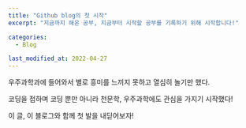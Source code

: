 ```yaml
---
title: "Github blog의 첫 시작"
excerpt: "지금까지 해온 공부, 지금부터 시작할 공부를 기록하기 위해 시작합니다!"

categories:
  - Blog

last_modified_at: 2022-04-27
---
```


우주과학과에 들어와서 별로 흥미를 느끼지 못하고 열심히 놀기만 했다.

코딩을 접하며 코딩 뿐만 아니라 천문학, 우주과학에도 관심을 가지기 시작했다!

이 글, 이 블로그와 함께 첫 발을 내딛어보자!
